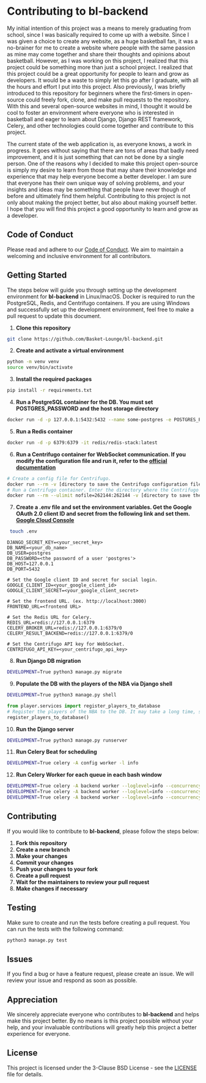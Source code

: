# Contributing to bl-backend

My initial intention of this project was a means to merely graduating from school, since I was basically required to come up with a website. Since I was given a choice to create any website, as a huge basketball fan, it was a no-brainer for me to create a website where people with the same passion as mine may come together and share their thoughts and opinions about basketball. However, as I was working on this project, I realized that this project could be something more than just a school project. I realized that this project could be a great opportunity for people to learn and grow as developers. It would be a waste to simply let this go after I graduate, with all the hours and effort I put into this project. Also previously, I was briefly introduced to this repository for beginners where the first-timers in open-source could freely fork, clone, and make pull requests to the repository. With this and several open-source websites in mind, I thought it would be cool to foster an environment where everyone who is interested in basketball and eager to learn about Django, Django REST framework, Celery, and other technologies could come together and contribute to this project.

The current state of the web application is, as everyone knows, a work in progress. It goes without saying that there are tons of areas that badly need improvement, and it is just something that can not be done by a single person. One of the reasons why I decided to make this project open-source is simply my desire to learn from those that may share their knowledge and experience that may help everyone become a better developer. I am sure that everyone has their own unique way of solving problems, and your insights and ideas may be something that people have never though of before and ultimately find them helpful. Contributing to this project is not only about making the project better, but also about making yourself better. I hope that you will find this project a good opportunity to learn and grow as a developer.

## Code of Conduct
Please read and adhere to our [Code of Conduct](CODE_OF_CONDUCT.md). We aim to maintain a welcoming and inclusive environment for all contributors.

## Getting Started
The steps below will guide you through setting up the development environment for **bl-backend** in Linux/macOS. Docker is required to run the PostgreSQL, Redis, and Centrifugo containers. If you are using Windows and successfully set up the development environment, feel free to make a pull request to update this document.
1. **Clone this repository**
  ```bash
  git clone https://github.com/Basket-Lounge/bl-backend.git
  ```
2. **Create and activate a virtual environment**
  ```bash
  python -m venv venv
  source venv/bin/activate
  ```
3. **Install the required packages**
  ```bash
  pip install -r requirements.txt
  ```
4. **Run a PostgreSQL container for the DB. You must set POSTGRES_PASSWORD and the host storage directory**
  ```bash
  docker run -d -p 127.0.0.1:5432:5432 --name some-postgres -e POSTGRES_PASSWORD=[the password of a user 'postgres'] -v [host directory]:/var/lib/postgresql/data postgres:17.0-alpine3.20
  ```
5. **Run a Redis container**
  ```bash
  docker run -d -p 6379:6379 -it redis/redis-stack:latest
  ```
6. **Run a Centrifugo container for WebSocket communication. If you modify the configuration file and run it, refer to the [official documentation](https://centrifugal.dev/docs/getting-started/installation)**
  ```bash
  # Create a config file for Centrifugo.
  docker run --rm -v [directory to save the Centrifugo configuration file]:/centrifugo centrifugo/centrifugo:v5 centrifugo genconfig
  # Run a Centrifugo container. Enter the directory where the Centrifugo configuration file is saved in [directory to save the Centrifugo configuration file].
  docker run --rm --ulimit nofile=262144:262144 -v [directory to save the Centrifugo configuration file]:/centrifugo -p 8000:8000 centrifugo/centrifugo:v5 centrifugo -c config.json
  ```
7. **Create a .env file and set the environment variables. Get the Google OAuth 2.0 client ID and secret from the following link and set them. [Google Cloud Console](https://developers.google.com/identity/sign-in/web/sign-in)**
  ```bash
   touch .env
  ```
  ```env
  DJANGO_SECRET_KEY=<your_secret_key>
  DB_NAME=<your_db_name>
  DB_USER=postgres
  DB_PASSWORD=<the password of a user 'postgres'>
  DB_HOST=127.0.0.1
  DB_PORT=5432

  # Set the Google client ID and secret for social login.
  GOOGLE_CLIENT_ID=<your_google_client_id>
  GOOGLE_CLIENT_SECRET=<your_google_client_secret>

  # Set the frontend URL. (ex. http://localhost:3000)
  FRONTEND_URL=<frontend URL>

  # Set the Redis URL for Celery.
  REDIS_URL=redis://127.0.0.1:6379
  CELERY_BROKER_URL=redis://127.0.0.1:6379/0
  CELERY_RESULT_BACKEND=redis://127.0.0.1:6379/0

  # Set the Centrifugo API key for WebSocket.
  CENTRIFUGO_API_KEY=<your_centrifugo_api_key>
  ```
8. **Run Django DB migration**
  ```bash
  DEVELOPMENT=True python3 manage.py migrate
  ```
9. **Populate the DB with the players of the NBA via Django shell**
  ```bash
  DEVELOPMENT=True python3 manage.py shell
  ```
  ```python
  from player.services import register_players_to_database
  # Register the players of the NBA to the DB. It may take a long time, since it fetches the player data from the NBA API.
  register_players_to_database()
  ```
10. **Run the Django server**
  ```bash
  DEVELOPMENT=True python3 manage.py runserver
  ```
11. **Run Celery Beat for scheduling**
  ```bash
  DEVELOPMENT=True celery -A config worker -l info
  ```
12. **Run Celery Worker for each queue in each bash window**
  ```bash
  DEVELOPMENT=True celery -A backend worker --loglevel=info --concurrency=3 -n high-priority-worker1@%h -Q high_priority
  DEVELOPMENT=True celery -A backend worker --loglevel=info --concurrency=1 -n low-priority-worker1@%h -Q low_priority
  DEVELOPMENT=True celery -A backend worker --loglevel=info --concurrency=3 -n today-game-update-worker1@%h -Q today_game_update
  ```

## Contributing
If you would like to contribute to **bl-backend**, please follow the steps below:
1. **Fork this repository**
2. **Create a new branch**
3. **Make your changes**
4. **Commit your changes**
5. **Push your changes to your fork**
6. **Create a pull request**
7. **Wait for the maintainers to review your pull request**
8. **Make changes if necessary**

## Testing
Make sure to create and run the tests before creating a pull request. You can run the tests with the following command:
```bash
python3 manage.py test
```

## Issues
If you find a bug or have a feature request, please create an issue. We will review your issue and respond as soon as possible.

## Appreciation
We sincerely appreciate everyone who contributes to **bl-backend** and helps make this project better. By no means is this project possible without your help, and your invaluable contributions will greatly help this project a better experience for everyone.

## License
This project is licensed under the 3-Clause BSD License - see the [LICENSE](LICENSE) file for details.